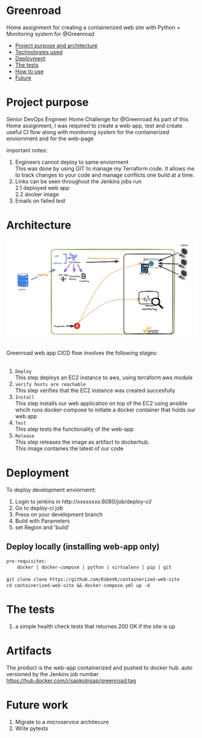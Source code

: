 # Greenroad
Home assignment for creating a containerized web site with Python + Monitoring system for @Greenroad

- [Project purpose and architecture](#architecture)
- [Technologies used](#actions)
- [Deployment ](#projects)
- [The tests ](#tests)
- [How to use](#scopes)
- [Future](#scopes)


# Project purpose
Senior DevOps Engineer Home Challenge for @Greenroad
As part of this Home assignment, I was required to create a web-app, test and create useful CI flow along with monitoring system for the containerized enviornment and for the web-page

important notes:
1. Engineers cannot deploy to same enviorment <br>
This was done by using GIT to manage my Terraform code. It allows me to track changes to your code and manage conflicts one build at a time.
2. Links can be seen throughout the Jenkins jobs run <br>
2.1 deployed web app<br>
2.2 docker image<br>
3. Emails on failed test<br>

# Architecture
![Greenroad web app CI diagram](docs/Architecture.png)

<br>
Greenroad web app CICD flow involves the following stages: <br><br>

1. `Deploy` <br>
This step deploys an EC2 instance to aws, using terraform aws module<br>
2. `verify hosts are reachable	`<br>
This step verifies that the EC2 instance was created succesfully 
3. `Install` <br>
This step installs our web application on top of the EC2 using ansible whcih runs docker-compose to initiate a docker container that holds our web app <br>
4. `Test` <br>
This step tests the functionality of the web-app <br>
5. `Release` <br>
This step releases the image as artifact to dockerhub. <br>
This image containes the latest of our code

# Deployment
To deploy development enviornemt:
1. Login to jenkins in http://xxxxxxxx:8080/job/deploy-ci/
2. Go to deploy-ci job
3. Press on your development branch
4. Build with Parameters
5. set Region and 'build'

## Deploy locally (installing web-app only)
    pre-requisites:
        docker | docker-compose | python | virtualenv | pip | git

    git clone clone https://github.com/KobeVK/containerized-web-site
    cd containerized-web-site && docker-compose.yml up -d

# The tests
1. a simple health check tests that returnes  200 OK if the site is up

# Artifacts
The product is the web-app containerized and pushed to docker hub.
auto versioned by the Jenkins job number <br>
 https://hub.docker.com/r/sapkobisap/greenroad:tag

# Future work
1. Migrate to a microservice architecure
2. Write pytests

